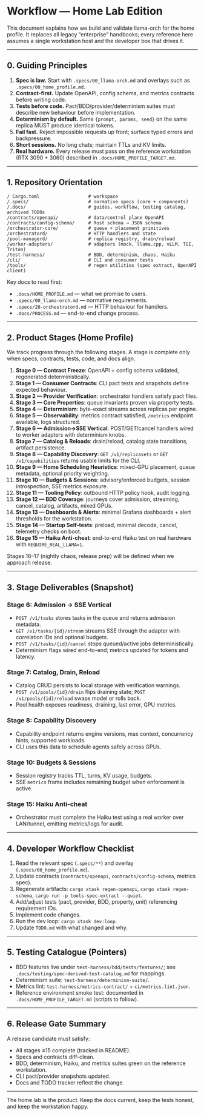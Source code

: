 # Workflow — Home Lab Edition

This document explains how we build and validate llama-orch for the home profile. It replaces all legacy “enterprise” handbooks; every reference here assumes a single workstation host and the developer box that drives it.

---

## 0. Guiding Principles

1. **Spec is law.** Start with `.specs/00_llama-orch.md` and overlays such as `.specs/00_home_profile.md`.
2. **Contract-first.** Update OpenAPI, config schema, and metrics contracts before writing code.
3. **Tests before code.** Pact/BDD/provider/determinism suites must describe new behaviour before implementation.
4. **Determinism by default.** Same `{prompt, params, seed}` on the same replica MUST produce identical tokens.
5. **Fail fast.** Reject impossible requests up front; surface typed errors and backpressure.
6. **Short sessions.** No long chats; maintain TTLs and KV limits.
7. **Real hardware.** Every release must pass on the reference workstation (RTX 3090 + 3060) described in `.docs/HOME_PROFILE_TARGET.md`.

---

## 1. Repository Orientation

```
/ Cargo.toml                  # workspace
/.specs/                      # normative specs (core + components)
/.docs/                       # guides, workflow, testing catalog, archived TODOs
/contracts/openapi/           # data/control plane OpenAPI
/contracts/config-schema/     # Rust schema → JSON schema
/orchestrator-core/           # queue + placement primitives
/orchestratord/               # HTTP handlers and state
/pool-managerd/               # replica registry, drain/reload
/worker-adapters/             # adapters (mock, llama.cpp, vLLM, TGI, Triton)
/test-harness/                # BDD, determinism, chaos, Haiku
/cli/                         # CLI and consumer tests
/tools/                       # regen utilities (spec extract, OpenAPI client)
```

Key docs to read first:
- `.docs/HOME_PROFILE.md` — what we promise to users.
- `.specs/00_llama-orch.md` — normative requirements.
- `.specs/20-orchestratord.md` — HTTP behaviour for handlers.
- `.docs/PROCESS.md` — end-to-end change process.

---

## 2. Product Stages (Home Profile)

We track progress through the following stages. A stage is complete only when specs, contracts, tests, code, and docs align.

1. **Stage 0 — Contract Freeze**: OpenAPI + config schema validated, regenerated deterministically.
2. **Stage 1 — Consumer Contracts**: CLI pact tests and snapshots define expected behaviour.
3. **Stage 2 — Provider Verification**: orchestrator handlers satisfy pact files.
4. **Stage 3 — Core Properties**: queue invariants proven via property tests.
5. **Stage 4 — Determinism**: byte-exact streams across replicas per engine.
6. **Stage 5 — Observability**: metrics contract satisfied, `/metrics` endpoint available, logs structured.
7. **Stage 6 — Admission→SSE Vertical**: POST/GET/cancel handlers wired to worker adapters with determinism knobs.
8. **Stage 7 — Catalog & Reloads**: drain/reload, catalog state transitions, artifact persistence.
9. **Stage 8 — Capability Discovery**: `GET /v1/replicasets` or `GET /v1/capabilities` returns usable limits for the CLI.
10. **Stage 9 — Home Scheduling Heuristics**: mixed-GPU placement, queue metadata, optional priority weighting.
11. **Stage 10 — Budgets & Sessions**: advisory/enforced budgets, session introspection, SSE metrics exposure.
12. **Stage 11 — Tooling Policy**: outbound HTTP policy hook, audit logging.
13. **Stage 12 — BDD Coverage**: journeys cover admission, streaming, cancel, catalog, artifacts, mixed GPUs.
14. **Stage 13 — Dashboards & Alerts**: minimal Grafana dashboards + alert thresholds for the workstation.
15. **Stage 14 — Startup Self-tests**: preload, minimal decode, cancel, telemetry checks on boot.
16. **Stage 15 — Haiku Anti-cheat**: end-to-end Haiku test on real hardware with `REQUIRE_REAL_LLAMA=1`.

Stages 16–17 (nightly chaos, release prep) will be defined when we approach release.

---

## 3. Stage Deliverables (Snapshot)

### Stage 6: Admission → SSE Vertical
- `POST /v1/tasks` stores tasks in the queue and returns admission metadata.
- `GET /v1/tasks/{id}/stream` streams SSE through the adapter with correlation IDs and optional budgets.
- `POST /v1/tasks/{id}/cancel` stops queued/active jobs deterministically.
- Determinism flags wired end-to-end; metrics updated for tokens and latency.

### Stage 7: Catalog, Drain, Reload
- Catalog CRUD persists to local storage with verification warnings.
- `POST /v1/pools/{id}/drain` flips draining state; `POST /v1/pools/{id}/reload` swaps model or rolls back.
- Pool health exposes readiness, draining, last error, GPU metrics.

### Stage 8: Capability Discovery
- Capability endpoint returns engine versions, max context, concurrency hints, supported workloads.
- CLI uses this data to schedule agents safely across GPUs.

### Stage 10: Budgets & Sessions
- Session registry tracks TTL, turns, KV usage, budgets.
- SSE `metrics` frame includes remaining budget when enforcement is active.

### Stage 15: Haiku Anti-cheat
- Orchestrator must complete the Haiku test using a real worker over LAN/tunnel, emitting metrics/logs for audit.

---

## 4. Developer Workflow Checklist

1. Read the relevant spec (`.specs/**`) and overlay (`.specs/00_home_profile.md`).
2. Update contracts (`contracts/openapi`, `contracts/config-schema`, metrics spec).
3. Regenerate artifacts: `cargo xtask regen-openapi`, `cargo xtask regen-schema`, `cargo run -p tools-spec-extract --quiet`.
4. Add/adjust tests (pact, provider, BDD, property, unit) referencing requirement IDs.
5. Implement code changes.
6. Run the dev loop: `cargo xtask dev:loop`.
7. Update `TODO.md` with what changed and why.

---

## 5. Testing Catalogue (Pointers)

- BDD features live under `test-harness/bdd/tests/features/`; see `.docs/testing/spec-derived-test-catalog.md` for mappings.
- Determinism suite: `test-harness/determinism-suite/`.
- Metrics lint: `test-harness/metrics-contract/` + `ci/metrics.lint.json`.
- Reference environment smoke test: documented in `.docs/HOME_PROFILE_TARGET.md` (scripts to follow).

---

## 6. Release Gate Summary

A release candidate must satisfy:
- All stages ≤15 complete (tracked in README).
- Specs and contracts diff-clean.
- BDD, determinism, Haiku, and metrics suites green on the reference workstation.
- CLI pact/provider snapshots updated.
- Docs and TODO tracker reflect the change.

---

The home lab is the product. Keep the docs current, keep the tests honest, and keep the workstation happy.
